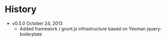 # History

* v0.5.0 October 24, 2013
  * Added framework / grunt.js infrastructure based on Yeoman jquery-boilerplate

